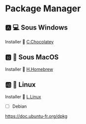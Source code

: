 # Package Manager


## :a: :computer: Sous Windows

Installer :chocolate_bar: [C.Chocolatey](C.Chocolatey)

## :b: :apple: Sous MacOS

Installer :beer: [H.Homebrew](B.Brew)


## :ab: :penguin: Linux 

Installer :penguin: [L.Linux](L.Linux)

- [ ] Debian

https://doc.ubuntu-fr.org/dpkg
